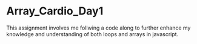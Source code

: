 # Array_Cardio_Day1

This assignment involves me follwing a code along to further enhance my knowledge and understanding of both loops and arrays in javascript.